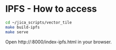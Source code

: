 # IPFS - How to access

```bash
cd ~/jica_scripts/vector_tile
make build-ipfs
make serve
```

Open http://<your ip>:8000/index-ipfs.html in your browser.
